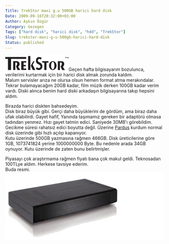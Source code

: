 ```yaml
---
Title: TrekStor maxi g.u 500GB harici hard disk
Date: 2009-09-16T20:32:00+03:00
Author: Aşkın Özgür
Category: Gezegen
Tags: ["hard disk", "harici disk", "hdd", "TrekStor"]
Slug: trekstor-maxi-g-u-500gb-harici-hard-disk
Status: published
---
```


![TrekStor](/uploads/2009/09/TrekStor.png "TrekStor")Geçen hafta bilgisayarım bozulunca, verilerimi kurtarmak için bir harici disk almak zorunda kaldım.  
Malum servisler arıza ne olursa olsun hemen format atma merakındalar.  
Tekrar bulamayacağım 20GB kadar, film müzik derken 100GB kadar verim vardı. Diski alınca benim hard diski arkadaşın bilgisayarına takıp hepsini aldım.

Birazda harici diskten bahsedeyim.  
Disk biraz büyük gibi. Gerçi daha büyüklerini de gördüm, ama biraz daha ufak olabilirdi. Gayet hafif, Yanında taşımamız gereken bir adaptörü olmasa tadından yenmez. Hızı gayet tatmin edici. Saniyede 30MB'ı görebildim. Gecikme süresi rahatsız edici boyutta değil. Üzerine [Pardus](http://www.pardus.org.tr/) kurdum normal disk üzerinde gibi hızlı açılıp kapanıyor.  
Kutu üzerinde 500GB yazmasına rağmen 466GB. Disk üreticilerine göre 1GB, 1073741824 yerine 1000000000 Byte. Bu nedenle arada 34GB oynuyor. Kutu üzerinde de zaten bunu belirtmişler.

Piyasayı çok araştırmama rağmen fiyatı bana çok makul geldi. Teknosadan 100TLye aldım. Herkese tavsiye ederim.  
Buda resmi.  
![TrekStor maxi g.u](/uploads/2009/09/trekstor_maxi_gu.jpg "TrekStor maxi g.u")

<!--more-->
